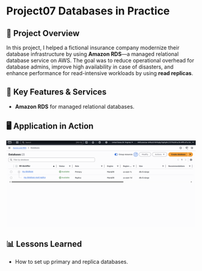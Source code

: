 # Project07 Databases in Practice

## 📌 Project Overview
In this project, I helped a fictional insurance company modernize their database infrastructure by using **Amazon RDS**—a managed relational database service on AWS.
The goal was to reduce operational overhead for database admins, improve high availability in case of disasters, and enhance performance for read-intensive workloads by using **read replicas**.

## 🚀 Key Features & Services
- **Amazon RDS** for managed relational databases.

## 🖥️ Application in Action
![RDS](p7-1.png)

## 📊 Lessons Learned
- How to set up primary and replica databases.
